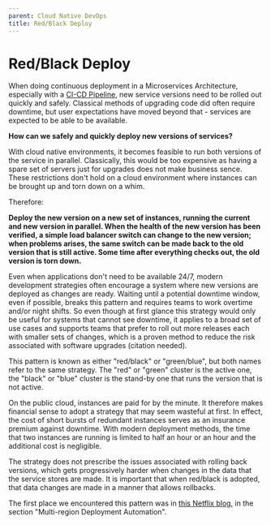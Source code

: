 ```yaml
---
parent: Cloud Native DevOps
title: Red/Black Deploy
---
```

Red/Black Deploy
===

When doing continuous deployment in a Microservices Architecture, especially with a [CI-CD Pipeline](CD-Pipeline.md), new service versions need to be rolled out quickly and safely. Classical methods of upgrading code did often require downtime, but user expectations have moved beyond that - services are expected to be able to be available.

**How can we safely and quickly deploy new versions of services?**

With cloud native environments, it becomes feasible to run both versions of the service in parallel. Classically, this would be too expensive as having a spare set of servers just for upgrades does not make business sence. These restrictions don't hold on a cloud environment where instances can be brought up and torn down on a whim.

Therefore:

**Deploy the new version on a new set of instances, running the current and new version in parallel. When the health of the new version has been verified, a simple load balancer switch can change to the new version; when problems arises, the same switch can be made back to the old version that is still active. Some time after everything checks out, the old version is torn down.**

Even when applications don't need to be available 24/7, modern development strategies often encourage a system where new versions are deployed as changes are ready. Waiting until a potential downtime window, even if possible, breaks this pattern and requires teams to work overtime and/or night shifts. So even though at first glance this strategy would only be useful for systems that cannot see downtime, it applies to a broad set of use cases and supports teams that prefer to roll out more releases each with smaller sets of changes, which is a proven method to reduce the risk associated
with software upgrades (citation needed).

This pattern is known as either "red/black" or "green/blue", but both names refer to the same strategy. The "red" or "green" cluster is the active one, the "black" or "blue" cluster is the stand-by one that runs the version that is not active.

On the public cloud, instances are paid for by the minute. It therefore makes financial sense to adopt a strategy that may seem wasteful at first. In effect, the cost of short bursts of redundant instances serves as an insurance premium against downtime. With modern deployment methods, the time that two instances are running is limited to half an hour or an hour and the additional cost is negligible.

The strategy does not prescribe the issues associated with rolling back versions, which gets progressively harder when changes in the data that the service stores are made. It is important that when red/black is adopted, that data changes are made in a manner that allows rollbacks.

The first place we encountered this pattern was in [this Netflix blog](http://techblog.netflix.com/2013/08/deploying-netflix-api.html), in the section "Multi-region Deployment Automation".

